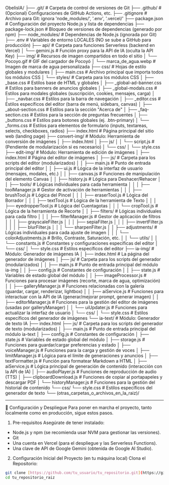 ObelisIA/
├── .git/                     # Carpeta de control de versiones de Git
├── .github/                  # (Opcional) Configuraciones de GitHub Actions, etc.
├── .gitignore                # Archivo para Git: ignora 'node_modules/', '.env', '.vercel/'
├── package.json              # Configuración del proyecto Node.js y lista de dependencias
├── package-lock.json         # Bloqueo de versiones de dependencias (generado por npm)
├── node_modules/             # Dependencias de Node.js (ignorada por Git)
├── .env                      # Variables de entorno LOCALES (NO se sube a GitHub para producción)
├── api/                      # Carpeta para funciones Serverless (backend en Vercel)
│   └── gemini.js             # Función proxy para la API de IA (oculta la API Key)
├── img/                      # Recursos de imagen compartidos en todo el sitio
│   └── Pocoyo.gif            # GIF del cargador de Pocoyó
│   └── marca_de_agua.webp    # Imagen de marca de agua personalizada
├── css/                      # Hojas de estilo globales y modulares
│   ├── main.css              # Archivo principal que importa todos los módulos CSS
│   └── styles/               # Carpeta para los módulos CSS
│       ├── _base.css         # Estilos base de HTML y globales
│       ├── _global-ad-banner.css # Estilos para banners de anuncios globales
│       ├── _global-modals.css # Estilos para modales globales (suscripción, cookies, mensajes, carga)
│       ├── _navbar.css       # Estilos para la barra de navegación
│       ├── _editor.css       # Estilos específicos del editor (barra de menú, sidebars, canvas)
│       ├── _about-section.css # Estilos para la sección "Acerca de"
│       ├── _faq-section.css  # Estilos para la sección de preguntas frecuentes
│       ├── _buttons.css      # Estilos para botones globales (ej. .btn-primary)
│       └── _forms.css        # Estilos para elementos de formulario (inputs, textareas, selects, checkboxes, radios)
├── index.html                # Página principal del sitio web (landing page)
├── convert-img/              # Módulo: Herramienta de conversión de imágenes
│   ├── index.html
│   ├── js/
│   │   └── script.js         # (Pendiente de modularización si es necesario)
│   └── css/
│       └── style.css
├── edit-img/                 # Módulo: Herramienta de edición de imágenes
│   ├── index.html            # Página del editor de imágenes
│   ├── js/                   # Carpeta para los scripts del editor (modularizados)
│   │   ├── main.js             # Punto de entrada principal del editor
│   │   ├── ui.js               # Lógica de la interfaz de usuario (mensajes, modales, etc.)
│   │   ├── canvas.js           # Funciones de manipulación del elemento Canvas
│   │   ├── history.js          # Lógica para Deshacer/Rehacer
│   │   ├── tools/              # Lógicas individuales para cada herramienta
│   │   │   ├── toolManager.js  # Gestor de activación de herramientas
│   │   │   ├── brushTool.js    # Lógica del Pincel
│   │   │   ├── eraserTool.js   # Lógica del Borrador
│   │   │   ├── textTool.js     # Lógica de la herramienta de Texto
│   │   │   ├── eyedropperTool.js # Lógica del Cuentagotas
│   │   │   └── cropTool.js     # Lógica de la herramienta de Recorte
│   │   ├── filters/            # Lógicas individuales para cada filtro
│   │   │   ├── filterManager.js # Gestor de aplicación de filtros
│   │   │   ├── grayscaleFilter.js
│   │   │   ├── sepiaFilter.js
│   │   │   ├── invertFilter.js
│   │   │   ├── blurFilter.js
│   │   │   └── sharpenFilter.js
│   │   ├── adjustments/        # Lógicas individuales para cada ajuste de imagen
│   │   │   └── colorAdjustments.js # Brillo, Contraste, Saturación, etc.
│   │   └── utils/
│   │       └── constants.js    # Constantes y configuraciones específicas del editor
│   └── css/
│       └── style.css           # Estilos específicos del editor
├── ia-img/                   # Módulo: Generador de imágenes IA
│   ├── index.html            # La página del generador de imágenes
│   ├── js/                   # Carpeta para los scripts del generador (modularizados)
│   │   ├── main.js             # Punto de entrada principal del módulo ia-img
│   │   ├── config.js           # Constantes de configuración
│   │   ├── state.js            # Variables de estado global del módulo
│   │   ├── imageProcessor.js   # Funciones para procesar imágenes (recorte, marca de agua, optimización)
│   │   ├── galleryManager.js   # Funciones relacionadas con la galería (guardar, cargar, renderizar, lightbox)
│   │   ├── aiService.js        # Funciones para interactuar con la API de IA (generar/mejorar prompt, generar imagen)
│   │   ├── editorManager.js    # Funciones para la gestión del editor de imágenes (usadas por galleryManager)
│   │   └── uiUpdater.js        # Funciones para actualizar la interfaz de usuario
│   └── css/
│       └── style.css           # Estilos específicos del generador de imágenes
└── ia-text/                  # Módulo: Generador de texto IA
    ├── index.html
    ├── js/                   # Carpeta para los scripts del generador de texto (modularizados)
    │   ├── main.js             # Punto de entrada principal del módulo ia-text
    │   ├── config.js           # Constantes de configuración
    │   ├── state.js            # Variables de estado global del módulo
    │   ├── storage.js          # Funciones para guardar/cargar preferencias y estado
    │   ├── voiceManager.js     # Funciones para la carga y gestión de voces
    │   ├── limitManager.js     # Lógica para el límite de generaciones y anuncios
    │   ├── textFormatter.js    # Función para formatear Markdown a HTML
    │   ├── aiService.js        # Lógica principal de generación de contenido (interacción con la API de IA)
    │   ├── audioPlayer.js      # Funciones de reproducción de audio (TTS)
    │   ├── clipboardDownload.js # Funciones de copiar al portapapeles y descargar PDF
    │   └── historyManager.js   # Funciones para la gestión del historial de contenido
    └── css/
        └── style.css           # Estilos específicos del generador de texto
└── (otras_carpetas_o_archivos_en_la_raiz)/


-----------------------------------------------------------------------------------------------


🚀 Configuración y Despliegue
Para poner en marcha el proyecto, tanto localmente como en producción, sigue estos pasos.

1. Pre-requisitos
Asegúrate de tener instalado:

* Node.js y npm (se recomienda usar NVM para gestionar las versiones).
* Git
* Una cuenta en Vercel (para el despliegue y las Serverless Functions).
* Una clave de API de Google Gemini (obtenida de Google AI Studio).

2. Configuración Inicial del Proyecto (en tu máquina local)
Clona el Repositorio:

```bash
git clone [https://github.com/tu_usuario/tu_repositorio.git](https://github.com/tu_usuario/tu_repositorio.git)
cd tu_repositorio_raiz
